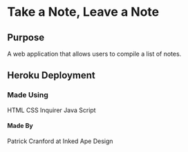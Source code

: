 # Take a Note, Leave a Note

## Purpose 
A web application that allows users to compile a list of notes. 

## Heroku Deployment 

### Made Using 
HTML
CSS 
Inquirer 
Java Script 

#### Made By
Patrick Cranford at Inked Ape Design 